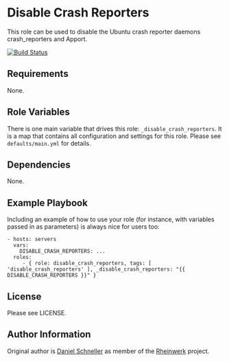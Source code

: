 Disable Crash Reporters
=========

This role can be used to disable the Ubuntu crash reporter daemons crash_reporters
and Apport.

[![Build Status](https://travis-ci.org/Rheinwerk/ansible-role-disable_crash_reporters.svg?branch=master)](https://travis-ci.org/Rheinwerk/ansible-role-disable_crash_reporters)

Requirements
------------

None.


Role Variables
--------------

There is one main variable that drives this role: `_disable_crash_reporters`. It is a map that contains all configuration and settings for this role.  Please see `defaults/main.yml` for details.


Dependencies
------------

None.


Example Playbook
----------------

Including an example of how to use your role (for instance, with variables passed in as parameters) is always nice for users too:

    - hosts: servers
      vars:
        DISABLE_CRASH_REPORTERS: ...
      roles:
         - { role: disable_crash_reporters, tags: [ 'disable_crash_reporters' ], _disable_crash_reporters: "{{ DISABLE_CRASH_REPORTERS }}" }

License
-------

Please see LICENSE.

Author Information
------------------

Original author is [Daniel Schneller](https://github.com/dschneller) as member of the [Rheinwerk](https://github.com/Rheinwerk) project.

